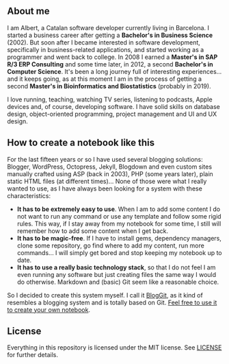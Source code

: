## About me

I am Albert, a Catalan software developer currently living in Barcelona. I started a business career after getting a __Bachelor's in Business Science__ (2002). But soon after I became interested in software development, specifically in business-related applications, and started working as a programmer and went back to college. In 2008 I earned a __Master's in SAP R/3 ERP Consulting__ and some time later, in 2012, a second __Bachelor's in Computer Science__. It's been a long journey full of interesting experiences... and it keeps going, as at this moment I am in the process of getting a second __Master's in Bioinformatics and Biostatistics__ (probably in 2019).

I love running, teaching, watching TV series, listening to podcasts, Apple devices and, of course, developing software. I have solid skills on database design, object-oriented programming, project management and UI and UX design.

## How to create a notebook like this

For the last fifteen years or so I have used several blogging solutions: Blogger, WordPress, Octopress, Jekyll, Blogdown and even custom sites manually crafted using ASP (back in 2003), PHP (some years later), plain static HTML files (at different times)... None of those were what I really wanted to use, as I have always been looking for a system with these characteristics:

* __It has to be extremely easy to use__. When I am to add some content I do not want to run any command or use any template and follow some rigid rules. This way, if I stay away from my notebook for some time, I still will remember how to add some content when I get back. 
* __It has to be magic-free__. If I have to install gems, dependency managers, clone some repository, go find where to add my content, run more commands... I will simply get bored and stop keeping my notebook up to date.
* __It has to use a really basic technology stack__, so that I do not feel I am even running any software but just creating files the same way I would do otherwise. Markdown and (basic) Git seem like a reasonable choice.

So I decided to create this system myself. I call it [BlogGit](https://github.com/almata/BlogGit), as it kind of resembles a blogging system and is totally based on Git. [Feel free to use it to create your own notebook](https://github.com/almata/BlogGit).

## License

Everything in this repository is licensed under the MIT license. See [LICENSE](LICENSE) for further details.
